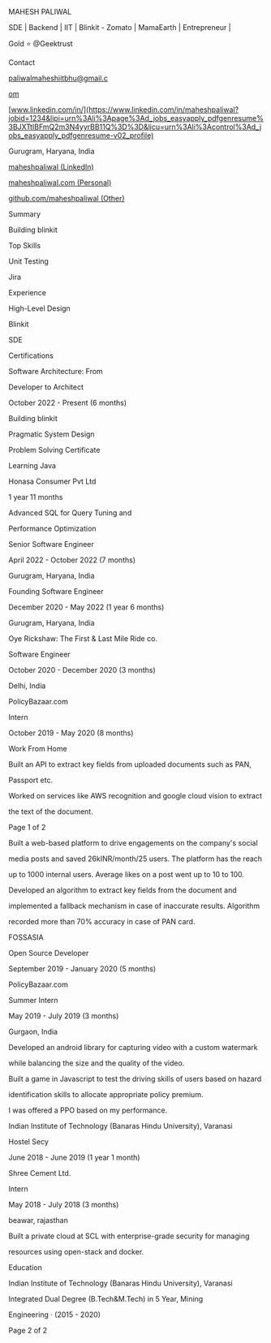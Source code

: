 ﻿

MAHESH PALIWAL

SDE | Backend | IIT | Blinkit - Zomato | MamaEarth | Entrepreneur |

Gold ⭐ @Geektrust

Contact

[paliwalmaheshiitbhu@gmail.c](mailto:paliwalmaheshiitbhu@gmail.com)

[om](mailto:paliwalmaheshiitbhu@gmail.com)

[www.linkedin.com/in/](https://www.linkedin.com/in/maheshpaliwal?jobid=1234&lipi=urn%3Ali%3Apage%3Ad_jobs_easyapply_pdfgenresume%3BJXTtIBFmQ2m3N4yyrBB11Q%3D%3D&licu=urn%3Ali%3Acontrol%3Ad_jobs_easyapply_pdfgenresume-v02_profile)

Gurugram, Haryana, India

[maheshpaliwal](https://www.linkedin.com/in/maheshpaliwal?jobid=1234&lipi=urn%3Ali%3Apage%3Ad_jobs_easyapply_pdfgenresume%3BJXTtIBFmQ2m3N4yyrBB11Q%3D%3D&licu=urn%3Ali%3Acontrol%3Ad_jobs_easyapply_pdfgenresume-v02_profile)[ ](https://www.linkedin.com/in/maheshpaliwal?jobid=1234&lipi=urn%3Ali%3Apage%3Ad_jobs_easyapply_pdfgenresume%3BJXTtIBFmQ2m3N4yyrBB11Q%3D%3D&licu=urn%3Ali%3Acontrol%3Ad_jobs_easyapply_pdfgenresume-v02_profile)[(LinkedIn)](https://www.linkedin.com/in/maheshpaliwal?jobid=1234&lipi=urn%3Ali%3Apage%3Ad_jobs_easyapply_pdfgenresume%3BJXTtIBFmQ2m3N4yyrBB11Q%3D%3D&licu=urn%3Ali%3Acontrol%3Ad_jobs_easyapply_pdfgenresume-v02_profile)

[maheshpaliwal.com](https://maheshpaliwal.com)[ ](https://maheshpaliwal.com)[(Personal)](https://maheshpaliwal.com)

[github.com/maheshpaliwal](https://github.com/maheshpaliwal)[ ](https://github.com/maheshpaliwal)[(Other)](https://github.com/maheshpaliwal)

Summary

Building blinkit

Top Skills

Unit Testing

Jira

Experience

High-Level Design

Blinkit

SDE

Certifications

Software Architecture: From

Developer to Architect

October 2022 - Present (6 months)

Building blinkit

Pragmatic System Design

Problem Solving Certificate

Learning Java

Honasa Consumer Pvt Ltd

1 year 11 months

Advanced SQL for Query Tuning and

Performance Optimization

Senior Software Engineer

April 2022 - October 2022 (7 months)

Gurugram, Haryana, India

Founding Software Engineer

December 2020 - May 2022 (1 year 6 months)

Gurugram, Haryana, India

Oye Rickshaw: The First & Last Mile Ride co.

Software Engineer

October 2020 - December 2020 (3 months)

Delhi, India

PolicyBazaar.com

Intern

October 2019 - May 2020 (8 months)

Work From Home

Built an API to extract key fields from uploaded documents such as PAN,

Passport etc.

Worked on services like AWS recognition and google cloud vision to extract

the text of the document.

Page 1 of 2





Built a web-based platform to drive engagements on the company's social

media posts and saved 26kINR/month/25 users. The platform has the reach

up to 1000 internal users. Average likes on a post went up to 10 to 100.

Developed an algorithm to extract key fields from the document and

implemented a fallback mechanism in case of inaccurate results. Algorithm

recorded more than 70% accuracy in case of PAN card.

FOSSASIA

Open Source Developer

September 2019 - January 2020 (5 months)

PolicyBazaar.com

Summer Intern

May 2019 - July 2019 (3 months)

Gurgaon, India

Developed an android library for capturing video with a custom watermark

while balancing the size and the quality of the video.

Built a game in Javascript to test the driving skills of users based on hazard

identification skills to allocate appropriate policy premium.

I was offered a PPO based on my performance.

Indian Institute of Technology (Banaras Hindu University), Varanasi

Hostel Secy

June 2018 - June 2019 (1 year 1 month)

Shree Cement Ltd.

Intern

May 2018 - July 2018 (3 months)

beawar, rajasthan

Built a private cloud at SCL with enterprise-grade security for managing

resources using open-stack and docker.

Education

Indian Institute of Technology (Banaras Hindu University), Varanasi

Integrated Dual Degree (B.Tech&M.Tech) in 5 Year, Mining

Engineering · (2015 - 2020)

Page 2 of 2

